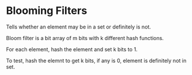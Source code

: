 # Blooming Filters

Tells whether an element may be in a set or definitely is not.

Bloom filter is a bit array of m bits with k different hash functions.

For each element, hash the element and set k bits to 1.

To test, hash the elemnt to get k bits, if any is 0, element is definitely not in set.

